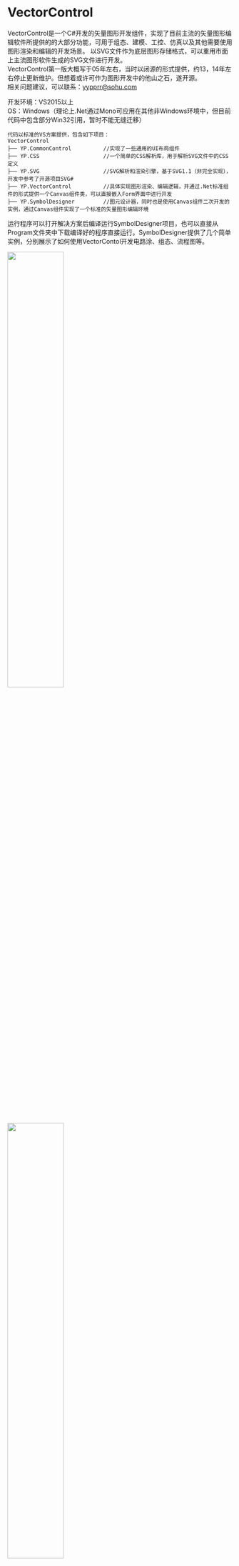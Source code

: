 # VectorControl

VectorControl是一个C#开发的矢量图形开发组件，实现了目前主流的矢量图形编辑软件所提供的的大部分功能，可用于组态、建模、工控、仿真以及其他需要使用图形渲染和编辑的开发场景。
以SVG文件作为底层图形存储格式，可以重用市面上主流图形软件生成的SVG文件进行开发。  
VectorControl第一版大概写于05年左右，当时以闭源的形式提供，约13，14年左右停止更新维护。但想着或许可作为图形开发中的他山之石，遂开源。  
相关问题建议，可以联系：yypprr@sohu.com

开发环境：VS2015以上  
OS：Windows（理论上.Net通过Mono可应用在其他非Windows环境中，但目前代码中包含部分Win32引用，暂时不能无缝迁移）  
```
代码以标准的VS方案提供，包含如下项目：
VectorControl
├── YP.CommonControl          //实现了一些通用的UI布局组件
├── YP.CSS                    //一个简单的CSS解析库，用于解析SVG文件中的CSS定义
├── YP.SVG                    //SVG解析和渲染引擎，基于SVG1.1（非完全实现），开发中参考了开源项目SVG#
├── YP.VectorControl          //具体实现图形渲染、编辑逻辑，并通过.Net标准组件的形式提供一个Canvas组件类，可以直接嵌入Form界面中进行开发
├── YP.SymbolDesigner         //图元设计器，同时也是使用Canvas组件二次开发的实例，通过Canvas组件实现了一个标准的矢量图形编辑环境
```
运行程序可以打开解决方案后编译运行SymbolDesigner项目，也可以直接从Program文件夹中下载编译好的程序直接运行。SymbolDesigner提供了几个简单实例，分别展示了如何使用VectorContol开发电路涂、组态、流程图等。  

<img src="https://github.com/holoyangpeng/VectorControl/assets/114057336/1aa70acc-757d-465f-961b-1bdaf4f012b7" width=50%>
<img src="https://github.com/holoyangpeng/VectorControl/assets/114057336/d1aa1cb5-43bd-45e2-9bfa-6a490e5969b1" width=50%>  

